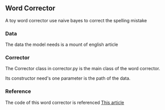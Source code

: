 ## Word Corrector

A toy word corrector use naive bayes to correct the spelling mistake

### Data

The data the model needs is a mount of english article

### Corrector

The Corrector class in corrector.py is the main class of the word corrector.

Its constructor need's one parameter is the path of the data.

### Reference

The code of this word corrector is referenced [This article](http://norvig.com/spell-correct.html)